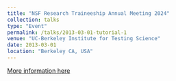 ```yaml
---
title: "NSF Research Traineeship Annual Meeting 2024"
collection: talks
type: "Event"
permalink: /talks/2013-03-01-tutorial-1
venue: "UC-Berkeley Institute for Testing Science"
date: 2013-03-01
location: "Berkeley CA, USA"
---
```


[More information here](http://exampleurl.com)


